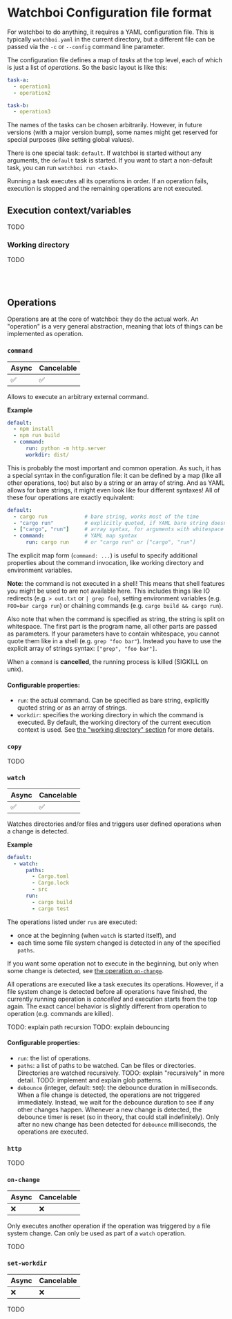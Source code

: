 # Watchboi Configuration file format

For watchboi to do anything, it requires a YAML configuration file. This is
typically `watchboi.yaml` in the current directory, but a different file can be
passed via the `-c` or `--config` command line parameter.

The configuration file defines a map of *tasks* at the top level, each of which
is just a list of *operations*. So the basic layout is like this:

```yaml
task-a:
  - operation1
  - operation2

task-b:
  - operation3
```

The names of the tasks can be chosen arbitrarily. However, in future versions
(with a major version bump), some names might get reserved for special purposes
(like setting global values).

There is one special task: `default`. If watchboi is started without any
arguments, the `default` task is started. If you want to start a non-default
task, you can run `watchboi run <task>`.

Running a task executes all its operations in order. If an operation fails,
execution is stopped and the remaining operations are not executed.


## Execution context/variables

TODO

### Working directory

TODO

<br>
<br>

## Operations

Operations are at the core of watchboi: they do the actual work. An "operation"
is a very general abstraction, meaning that lots of things can be implemented as
operation.

### `command`

| Async | Cancelable |
| ----- | ---------- |
| ✅    | ✅         |

Allows to execute an arbitrary external command.

**Example**

```yaml
default:
  - npm install
  - npm run build
  - command:
      run: python -m http.server
      workdir: dist/
```

This is probably the most important and common operation. As such, it has a
special syntax in the configuration file: it can be defined by a map (like all
other operations, too) but also by a string or an array of string. And as YAML
allows for bare strings, it might even look like four different syntaxes! All of
these four operations are exactly equivalent:

```yaml
default:
  - cargo run            # bare string, works most of the time
  - "cargo run"          # explicitly quoted, if YAML bare string doesn't work
  - ["cargo", "run"]     # array syntax, for arguments with whitespace
  - command:             # YAML map syntax
      run: cargo run     # or "cargo run" or ["cargo", "run"]
```

The explicit map form (`command: ...`) is useful to specify additional
properties about the command invocation, like working directory and environment
variables.

**Note**: the command is not executed in a shell! This means that shell features
you might be used to are not available here. This includes things like IO
redirects (e.g. `> out.txt` or `| grep foo`), setting environment variables
(e.g. `FOO=bar cargo run`) or chaining commands (e.g. `cargo build && cargo
run`).

Also note that when the command is specified as string, the string is split on
whitespace. The first part is the program name, all other parts are passed as
parameters. If your parameters have to contain whitespace, you cannot quote them
like in a shell (e.g. `grep "foo bar"`). Instead you have to use the explicit
array of strings syntax: `["grep", "foo bar"]`.

When a `command` is **cancelled**, the running process is killed (SIGKILL on
unix).

#### Configurable properties:

- `run`: the actual command. Can be specified as bare string, explicitly quoted
  string or as an array of strings.
- `workdir`: specifies the working directory in which the command is executed.
  By default, the working directory of the current execution context is used.
  See [the "working directory" section](#working-directory) for more details.


### `copy`

TODO

### `watch`

| Async | Cancelable |
| ----- | ---------- |
| ✅    | ✅         |

Watches directories and/or files and triggers user defined operations when a
change is detected.

**Example**

```yaml
default:
  - watch:
      paths:
        - Cargo.toml
        - Cargo.lock
        - src
      run:
        - cargo build
        - cargo test
```

The operations listed under `run` are executed:
- once at the beginning (when `watch` is started itself), and
- each time some file system changed is detected in any of the specified
  `paths`.

If you want some operation not to execute in the beginning, but only when some
change is detected, see [the operation `on-change`](#on-change).

All operations are executed like a task executes its operations. However, if a
file system change is detected before all operations have finished, the
currently running operation is *cancelled* and execution starts from the top
again. The exact cancel behavior is slightly different from operation to
operation (e.g. commands are killed).

TODO: explain path recursion
TODO: explain debouncing

#### Configurable properties:

- `run`: the list of operations.
- `paths`: a list of paths to be watched. Can be files or directories.
  Directories are watched recursively. TODO: explain "recursively" in more
  detail. TODO: implement and explain glob patterns.
- `debounce` (integer, default: `500`): the debounce duration in milliseconds.
  When a file change is detected, the operations are not triggered immediately.
  Instead, we wait for the debounce duration to see if any other changes happen.
  Whenever a new change is detected, the debounce timer is reset (so in theory,
  that could stall indefinitely). Only after no new change has been detected for
  `debounce` milliseconds, the operations are executed.

### `http`

TODO

### `on-change`

| Async | Cancelable |
| ----- | ---------- |
| ❌    | ❌         |

Only executes another operation if the operation was triggered by a file system
change. Can only be used as part of a `watch` operation.

TODO

### `set-workdir`

| Async | Cancelable |
| ----- | ---------- |
| ❌    | ❌         |

TODO
